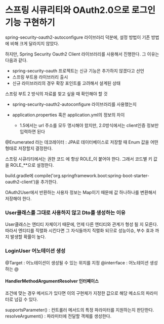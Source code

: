 # 스프링 시큐리티와 OAuth2.0으로 로그인 기능 구현하기
spring-security-oauth2-autoconfigure 라이브러리 덕분에, 설정 방법이 기존 방법에 비해 크게 달라지지 않았다.

하지만, Spring Security Oauth2 Client 라이브러리를 사용해서 진행한다. 그 이유는 다음과 같다.

 - spring-security-oauth 프로젝트는 신규 기능은 추가하지 않겠다고 선언
 - 스프링 부트용 라이브러리 출시
 - 신규 라이브러리의 경우 확장 포인트를 고려해서 설계된 상태

스프링 부트 2 방식의 자료를 찾고 싶을 때 확인해야 할 것

 - spring-security-oauth2-autoconfigure 라이브러리를 사용했는지
 - application.properties 혹은 application.yml의 정보의 차이
    
     - 1.5에서는 url 주소를 모두 명시해야 핬지만, 2.0방식에서는 client인증 정보만 입력하면 된다

@Enumerated 라는 데코레이터 : JPA로 데이터베이스로 저장할 때 Enum 값을 어떤 형태로 저장할지 결정한다.

스프링 시큐리티에서는 권한 코드 에 항상 ROLE_이 붙어야 한다. 그래서 코드별 키 값을 ROLE_**으로 설정한다.

build.gradle에 compile('org.springframework.boot:spring-boot-starter-oauth2-client')을 추가한다.

OAuth2User에서 반환하는 사용자 정보는 Map이기 때문에 값 하나하나를 변환해서 저장해야 한다.

### User클래스를 그대로 사용하지 않고 Dto를 생성하는 이유
User클래스는 엔티티 자체이기 때문에, 언제 다른 엔티티와 관계가 형성 될 지 모른다. 따라서 엔티티를 직렬화 시킨다면 그 자식들까지 직렬화 되므로 성능이슈, 부수 효과 까지 발생할 확률이 높다.

### LoginUser 어노테이션 생성
@Target : 어노테이션이 생성될 수 있는 위치를 지정
@interrface : 어노테이션 생성하는 @

#### HandlerMethodArgumentResolver 인터페이스
조건에 맞는 경우 메서드가 있다면 이의 구현체가 지정한 값으로 해당 메소드의 파라미터로 넘길 수 있다.

supportsParameter() : 컨트롤러 메서드의 특정 파라미터를 지원하는지 판단한다.
resolveArgument() : 파라미터에 전달할 객체를 생성한다.